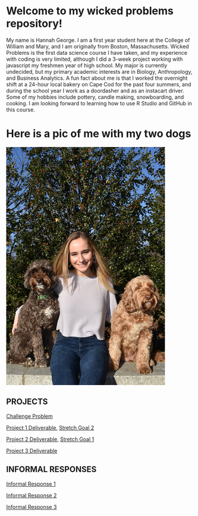 
# Welcome to my wicked problems repository!
My name is Hannah George. I am a first year student here at the College of William and Mary, and I am originally from Boston, Massachusetts. Wicked Problems is the first data science course I have taken, and my experience with coding is very limited, although I did a 3-week project working with javascript my freshmen year of high school. My major is currently undecided, but my primary academic interests are in Biology, Anthropology, and Business Analytics. A fun fact about me is that I worked the overnight shift at a 24-hour local bakery on Cape Cod for the past four summers, and during the school year I work as a doordasher and as an instacart driver. Some of my hobbies include pottery, candle making, snowboarding, and cooking. I am looking forward to learning how to use R Studio and GitHub in this course. 

# Here is a pic of me with my two dogs
![](hgmc.png)



## PROJECTS
[Challenge Problem](https://hannahgeorge-wickedproblems.github.io/data100repository/hgchallengeproblem.html)

[Project 1 Deliverable](https://hannahgeorge-wickedproblems.github.io/data100repository/Project1.html), [Stretch Goal 2](https://hannahgeorge-wickedproblems.github.io/data100repository/StretchGoal2.html)

[Project 2 Deliverable](https://hannahgeorge-wickedproblems.github.io/data100repository/Project2.html), [Stretch Goal 1](https://hannahgeorge-wickedproblems.github.io/data100repository/StretchGoal1.html)

[Project 3 Deliverable](https://hannahgeorge-wickedproblems.github.io/data100repository/Project3.html)


## INFORMAL RESPONSES 
[Informal Response 1](https://hannahgeorge-wickedproblems.github.io/data100repository/InformalResponse1.html)

[Informal Response 2](https://hannahgeorge-wickedproblems.github.io/data100repository/InformalResponse2.html)

[Informal Response 3](https://hannahgeorge-wickedproblems.github.io/data100repository/InformalResponse3.html)

